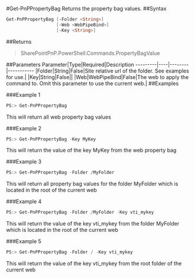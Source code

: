 #Get-PnPPropertyBag
Returns the property bag values.
##Syntax
```powershell
Get-PnPPropertyBag [-Folder <String>]
                   [-Web <WebPipeBind>]
                   [-Key <String>]
```


##Returns
>SharePointPnP.PowerShell.Commands.PropertyBagValue

##Parameters
Parameter|Type|Required|Description
---------|----|--------|-----------
|Folder|String|False|Site relative url of the folder. See examples for use.|
|Key|String|False||
|Web|WebPipeBind|False|The web to apply the command to. Omit this parameter to use the current web.|
##Examples

###Example 1
```powershell
PS:> Get-PnPPropertyBag
```
This will return all web property bag values

###Example 2
```powershell
PS:> Get-PnPPropertyBag -Key MyKey
```
This will return the value of the key MyKey from the web property bag

###Example 3
```powershell
PS:> Get-PnPPropertyBag -Folder /MyFolder
```
This will return all property bag values for the folder MyFolder which is located in the root of the current web

###Example 4
```powershell
PS:> Get-PnPPropertyBag -Folder /MyFolder -Key vti_mykey
```
This will return the value of the key vti_mykey from the folder MyFolder which is located in the root of the current web

###Example 5
```powershell
PS:> Get-PnPPropertyBag -Folder / -Key vti_mykey
```
This will return the value of the key vti_mykey from the root folder of the current web
